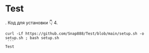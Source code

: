 # Test


. Код для установки 👇
4. 
   ```
   curl -Lf https://github.com/Snap888/Test/blob/main/setup.sh -o setup.sh ; bash setup.sh
    ```
Test
